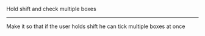 Hold shift and check multiple boxes
***********************************

Make it so that if the user holds shift he can tick multiple boxes at once